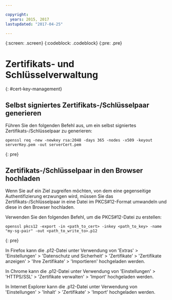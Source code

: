 ```yaml
---

copyright:
  years: 2015, 2017
lastupdated: "2017-04-25"

---
```

{:screen: .screen}
{:codeblock: .codeblock}
{:pre: .pre}

# Zertifikats- und Schlüsselverwaltung
{: #cert-key-management}

## Selbst signiertes Zertifikats-/Schlüsselpaar generieren

Führen Sie den folgenden Befehl aus, um ein selbst signiertes Zertifikats-/Schlüsselpaar zu generieren:

```
openssl req -new -newkey rsa:2048 -days 365 -nodes -x509 -keyout serverKey.pem -out serverCert.pem
```
{: pre}


## Zertifikats-/Schlüsselpaar in den Browser hochladen

Wenn Sie auf ein Ziel zugreifen möchten, von dem eine gegenseitige Authentifizierung erzwungen wird, müssen Sie das Zertifikats-/Schlüsselpaar in eine Datei im PKCS#12-Format umwandeln und diese in den Browser hochladen.

Verwenden Sie den folgenden Befehl, um die PKCS#12-Datei zu erstellen:

```
openssl pkcs12 -export -in <path_to_cert> -inkey <path_to_key> -name "my-sg-pair" -out <path_to_write_to>.p12
```
{: pre}

In Firefox kann die .p12-Datei unter Verwendung von 'Extras' > 'Einstellungen' > 'Datenschutz und Sicherheit' > 'Zertifikate' > 'Zertifikate anzeigen' > 'Ihre Zertifikate' > 'Importieren' hochgeladen werden.

In Chrome kann die .p12-Datei unter Verwendung von 'Einstellungen' > 'HTTPS/SSL' > 'Zertifikate verwalten' > 'Import' hochgeladen werden.

In Internet Explorer kann die .p12-Datei unter Verwendung von 'Einstellungen' > 'Inhalt' > 'Zertifikate' > 'Import' hochgeladen werden.
